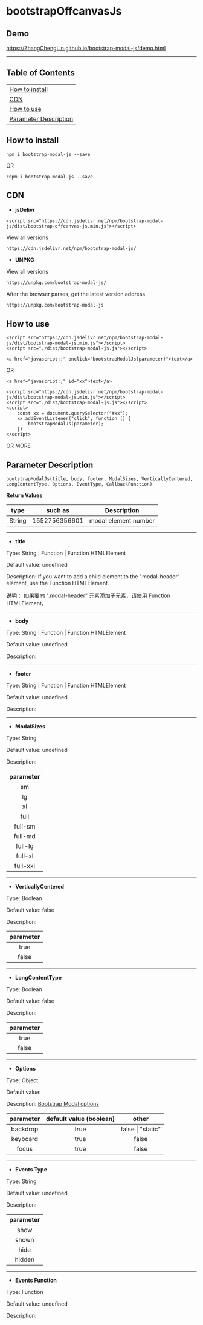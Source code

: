 
# bootstrapOffcanvasJs

## Demo

<a href="https://ZhangChengLin.github.io/bootstrap-modal-js/demo-offcanvas.html" target="_blank" title="bootstrap-modal-js DEMO">https://ZhangChengLin.github.io/bootstrap-modal-js/demo.html </a>

---

## Table of Contents

|                                                 |
|:------------------------------------------------|
| [How to install](#how-to-install)               |
| [CDN](#cdn)                                     |
| [How to use](#how-to-use-it)                    |
| [Parameter Description](#parameter-description) |



## How to install

```
npm i bootstrap-modal-js --save
```

OR

```
cnpm i bootstrap-modal-js --save
```


## CDN

- **jsDelivr**

```
<script src="https://cdn.jsdelivr.net/npm/bootstrap-modal-js/dist/bootstrap-offcanvas-js.min.js"></script>
```

View all versions

```
https://cdn.jsdelivr.net/npm/bootstrap-modal-js/
```


- **UNPKG**

View all versions

```
https://unpkg.com/bootstrap-modal-js/
```

After the browser parses, get the latest version address

```
https://unpkg.com/bootstrap-modal-js
```


## How to use

```
<script src="https://cdn.jsdelivr.net/npm/bootstrap-modal-js/dist/bootstrap-modal-js.min.js"></script>
<script src="./dist/bootstrap-modal-js.js"></script>

<a href="javascript:;" onclick="bootstrapModalJs(parameter)">text</a>
```

OR

```
<a href="javascript:;" id="xx">text</a>

<script src="https://cdn.jsdelivr.net/npm/bootstrap-modal-js/dist/bootstrap-modal-js.min.js"></script>
<script src="./dist/bootstrap-modal-js.js"></script>
<script>
    const xx = document.querySelector("#xx");
    xx.addEventListener("click", function () {
        bootstrapModalJs(parameter);
    })
</script>
```
OR MORE


## Parameter Description

```
bootstrapModalJs(title, body, footer, ModalSizes, VerticallyCentered, LongContentType, Options, EventType, CallbackFunction)
```

**Return Values**

|  type  |    such as    |     Description      |
|:------:|:-------------:|:--------------------:|
| String | 1552756356601 | modal element number |

---

- **title**

Type: String \| Function \| Function HTMLElement

Default value: undefined

Description: If you want to add a child element to the '.modal-header' element, use the Function HTMLElement.

说明： 如果要向 ".modal-header" 元素添加子元素，请使用 Function HTMLElement。

---
- **body**

Type: String \| Function \| Function HTMLElement

Default value: undefined

Description:

---
- **footer**

Type: String \| Function \| Function HTMLElement

Default value: undefined

Description:

---
- **ModalSizes**

Type: String

Default value: undefined

Description:

| parameter |
|:---------:|
|    sm     |
|    lg     |
|    xl     |
|   full    |
|  full-sm  |
|  full-md  |
|  full-lg  |
|  full-xl  |
| full-xxl  |

---
- **VerticallyCentered**

Type: Boolean

Default value: false

Description:

| parameter |
|:---------:|
|   true    |
|   false   |

---
- **LongContentType**

Type: Boolean

Default value: false

Description:

| parameter |
|:---------:|
|   true    |
|   false   |

---
- **Options**

Type: Object

Default value:

Description: <a href="https://getbootstrap.com/docs/4.3/components/modal/#options" target="_blank">Bootstrap Modal options</a>

| parameter | default value (boolean) |         other         |
|:---------:|:-----------------------:|:---------------------:|
| backdrop  |          true           | false &#124; "static" |
| keyboard  |          true           |         false         |
|   focus   |          true           |         false         |

---
- **Events Type**

Type: String

Default value: undefined

Description:

| parameter |
|:---------:|
|   show    |
|   shown   |
|   hide    |
|  hidden   |

---

- **Events Function**

Type: Function

Default value: undefined

Description:

